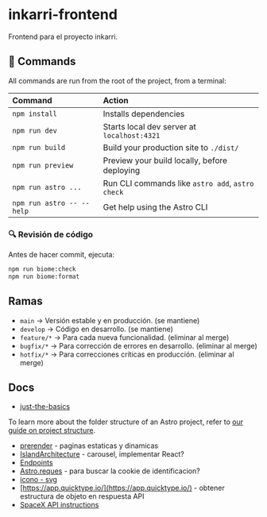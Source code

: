 # inkarri-frontend
Frontend para el proyecto inkarri.

## 🧞 Commands

All commands are run from the root of the project, from a terminal:

| Command                   | Action                                           |
| :------------------------ | :----------------------------------------------- |
| `npm install`             | Installs dependencies                            |
| `npm run dev`             | Starts local dev server at `localhost:4321`      |
| `npm run build`           | Build your production site to `./dist/`          |
| `npm run preview`         | Preview your build locally, before deploying     |
| `npm run astro ...`       | Run CLI commands like `astro add`, `astro check` |
| `npm run astro -- --help` | Get help using the Astro CLI                     |

### 🔍 Revisión de código

Antes de hacer commit, ejecuta:

```bash
npm run biome:check
npm run biome:format
```

## Ramas

- `main` -> Versión estable y en producción. (se mantiene)
- `develop` -> Código en desarrollo. (se mantiene)
- `feature/*` -> Para cada nueva funcionalidad. (eliminar al merge)
- `bugfix/*` -> Para corrección de errores en desarrollo. (eliminar al merge)
- `hotfix/*` -> Para correcciones críticas en producción. (eliminar al merge)

## Docs 

- [just-the-basics](https://github.com/withastro/astro/assets/2244813/a0a5533c-a856-4198-8470-2d67b1d7c554)

To learn more about the folder structure of an Astro project, refer to [our guide on project structure](https://docs.astro.build/en/basics/project-structure/).

- [prerender](https://docs.astro.build/en/guides/on-demand-rendering/#enabling-on-demand-rendering) - paginas estaticas y dinamicas 
- [IslandArchitecture](https://docs.astro.build/en/concepts/islands/#client-islands) - carousel, implementar React?
- [Endpoints](https://docs.astro.build/en/guides/endpoints/#server-endpoints-api-routes)
- [Astro.reques](https://docs.astro.build/es/guides/on-demand-rendering/) - para buscar la cookie de identificacion?
- [icono - svg](https://tabler.io/icons)
- [https://app.quicktype.io/](https://app.quicktype.io/) -  obtener estructura de objeto en respuesta API
- [SpaceX API instructions](https://github.com/r-spacex/SpaceX-API/tree/master/docs/launches/v5)
